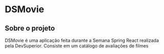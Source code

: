 # DSMovie

## Sobre o projeto
DSMovie é uma aplicação feita durante a Semana Spring React realizada pela DevSuperior.
Consiste em um catálogo de avaliações de filmes

